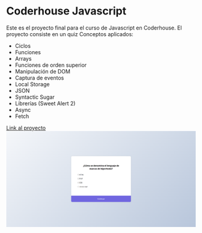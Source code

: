 # Coderhouse Javascript
Este es el proyecto final para el curso de Javascript en Coderhouse.
El proyecto consiste en un quiz
Conceptos aplicados:
- Ciclos
- Funciones
- Arrays
- Funciones de orden superior
- Manipulación de DOM
- Captura de eventos
- Local Storage
- JSON
- Syntactic Sugar
- Librerías (Sweet Alert 2)
- Async
- Fetch

[Link al proyecto](https://anzgal.github.io/Coderhouse-Javascript/)
![Screenshot del proyecto](https://github.com/Anzgal/Coderhouse-Javascript/blob/main/Proyecto-Javascript-Screenshot.png?raw=true)
